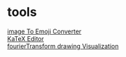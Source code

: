 # tools

[image To Emoji Converter](https://peyu-7545.github.io/tools/ImageToEmoji.html)  
[KaTeX Editor](https://peyu-7545.github.io/tools/KatexEditor.html)  
[fourierTransform drawing Visualization](https://peyu-7545.github.io/tools/fourierDrawing.html)

